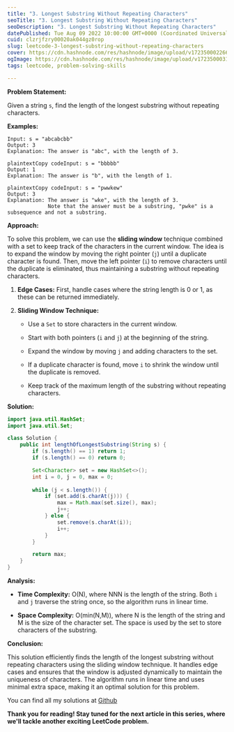 ```yaml
---
title: "3. Longest Substring Without Repeating Characters"
seoTitle: "3. Longest Substring Without Repeating Characters"
seoDescription: "3. Longest Substring Without Repeating Characters"
datePublished: Tue Aug 09 2022 10:00:00 GMT+0000 (Coordinated Universal Time)
cuid: clzrjfzry00020ak044gz0rop
slug: leetcode-3-longest-substring-without-repeating-characters
cover: https://cdn.hashnode.com/res/hashnode/image/upload/v1723500022663/450f7ef1-d5a7-4845-8f41-d4b4d5b599c5.jpeg
ogImage: https://cdn.hashnode.com/res/hashnode/image/upload/v1723500031335/5e69dc50-c533-45c7-9ed1-ffe77cfc275e.jpeg
tags: leetcode, problem-solving-skills

---
```


**Problem Statement:**

Given a string `s`, find the length of the longest substring without repeating characters.

**Examples:**

```plaintext
Input: s = "abcabcbb"
Output: 3
Explanation: The answer is "abc", with the length of 3.
```

```plaintext
plaintextCopy codeInput: s = "bbbbb"
Output: 1
Explanation: The answer is "b", with the length of 1.
```

```plaintext
plaintextCopy codeInput: s = "pwwkew"
Output: 3
Explanation: The answer is "wke", with the length of 3.
             Note that the answer must be a substring, "pwke" is a subsequence and not a substring.
```

**Approach:**

To solve this problem, we can use the **sliding window** technique combined with a set to keep track of the characters in the current window. The idea is to expand the window by moving the right pointer (`j`) until a duplicate character is found. Then, move the left pointer (`i`) to remove characters until the duplicate is eliminated, thus maintaining a substring without repeating characters.

1. **Edge Cases:** First, handle cases where the string length is 0 or 1, as these can be returned immediately.
    
2. **Sliding Window Technique:**
    
    * Use a `Set` to store characters in the current window.
        
    * Start with both pointers (`i` and `j`) at the beginning of the string.
        
    * Expand the window by moving `j` and adding characters to the set.
        
    * If a duplicate character is found, move `i` to shrink the window until the duplicate is removed.
        
    * Keep track of the maximum length of the substring without repeating characters.
        

**Solution:**

```java
import java.util.HashSet;
import java.util.Set;

class Solution {
    public int lengthOfLongestSubstring(String s) {
        if (s.length() == 1) return 1;
        if (s.length() == 0) return 0;

        Set<Character> set = new HashSet<>();
        int i = 0, j = 0, max = 0;
        
        while (j < s.length()) {
            if (set.add(s.charAt(j))) {
                max = Math.max(set.size(), max);
                j++;
            } else {
                set.remove(s.charAt(i));
                i++;
            }
        }

        return max;
    }
}
```

**Analysis:**

* **Time Complexity:** O(N), where NNN is the length of the string. Both `i` and `j` traverse the string once, so the algorithm runs in linear time.
    
* **Space Complexity:** O(min(N,M)), where N is the length of the string and M is the size of the character set. The space is used by the set to store characters of the substring.
    

**Conclusion:**

This solution efficiently finds the length of the longest substring without repeating characters using the sliding window technique. It handles edge cases and ensures that the window is adjusted dynamically to maintain the uniqueness of characters. The algorithm runs in linear time and uses minimal extra space, making it an optimal solution for this problem.

You can find all my solutions at [Github](https://github.com/salah-jr/My-leetCode-solutions/tree/main/src/com/salah)

**Thank you for reading! Stay tuned for the next article in this series, where we'll tackle another exciting LeetCode problem.**